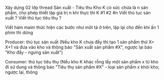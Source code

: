 Xây dựng 02 lớp thread
Sản xuất - Tiêu thu
Kho K có sức chứa là n sản phẩm, cho phép thiết lập giá trị n khi thực thi
K #1 #2 #n
Viết thủ tục sản xuất ?
Viết thủ tục tiêu thụ ?

Viết hàm maim thức hiện các bước như môt tả ở trên, lặp lại cho đến khi ấn 1 phím thì dừng

Producer: thủ tục sản xuất (Nếu kho K chưa đầy thì tạo 1
sản phẩm thứ X= X+1 và đưa vào kho và thông báo "Sản
xuất sản phẩm #X", ngược lại báo "Kho đầy - ngưng sản
xuất")

Consumer: thủ tục tiêu thụ (Nếu kho K khác rỗng lấy một
sản phẩm x từ kho đi sử dung và thông báo "Tiêu thụ sản
phẩm #X" - loại sản phẩm x khỏi kho; ngược lại, thông

